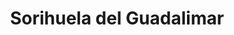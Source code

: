 ---
title: Sorihuela del Guadalimar
url: /sorihuela-del-guadalimar/
latitude: 38.246
longitude: -3.052
---
